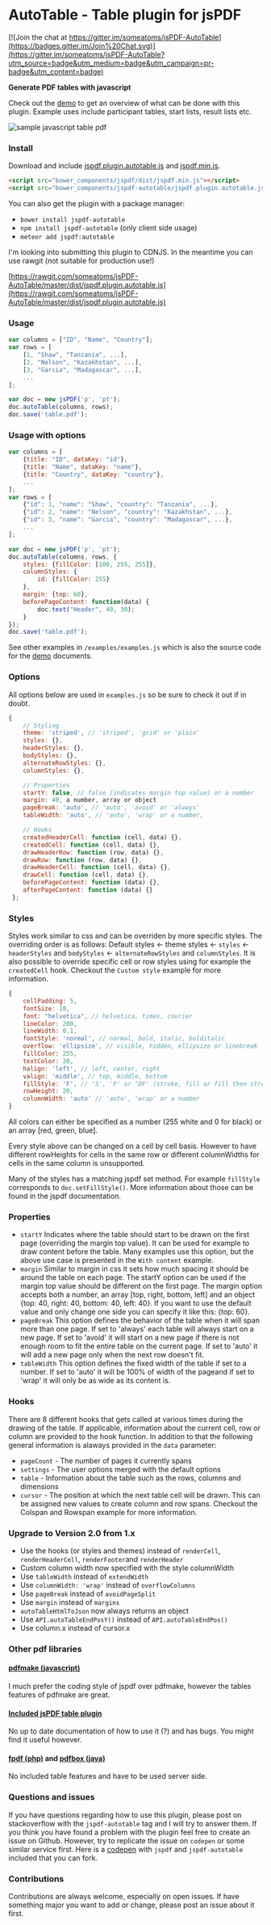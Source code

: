 # AutoTable - Table plugin for jsPDF

[![Join the chat at https://gitter.im/someatoms/jsPDF-AutoTable](https://badges.gitter.im/Join%20Chat.svg)](https://gitter.im/someatoms/jsPDF-AutoTable?utm_source=badge&utm_medium=badge&utm_campaign=pr-badge&utm_content=badge)

**Generate PDF tables with javascript**

Check out the [demo](https://someatoms.github.io/jsPDF-AutoTable/) to get an overview of what can be done with this plugin. Example uses include participant tables, start lists, result lists etc.

![sample javascript table pdf](samples.png)

### Install
Download and include [jspdf.plugin.autotable.js](https://raw.githubusercontent.com/someatoms/jsPDF-AutoTable/master/dist/jspdf.plugin.autotable.js) and [jspdf.min.js](https://raw.githubusercontent.com/MrRio/jsPDF/master/dist/jspdf.min.js).

```html
<script src="bower_components/jspdf/dist/jspdf.min.js"></script>
<script src="bower_components/jspdf-autotable/jspdf.plugin.autotable.js"></script>
```

You can also get the plugin with a package manager:
- `bower install jspdf-autotable`
- `npm install jspdf-autotable` (only client side usage)
- `meteor add jspdf:autotable`

I'm looking into submitting this plugin to CDNJS. In the meantime you can use rawgit (not suitable for production use!)

[https://rawgit.com/someatoms/jsPDF-AutoTable/master/dist/jspdf.plugin.autotable.js](https://rawgit.com/someatoms/jsPDF-AutoTable/master/dist/jspdf.plugin.autotable.js)

### Usage

```javascript
var columns = ["ID", "Name", "Country"];
var rows = [
    [1, "Shaw", "Tanzania", ...],
    [2, "Nelson", "Kazakhstan", ...],
    [3, "Garcia", "Madagascar", ...],
    ...
];

var doc = new jsPDF('p', 'pt');
doc.autoTable(columns, rows);
doc.save('table.pdf');
```

### Usage with options

```javascript
var columns = [
    {title: "ID", dataKey: "id"},
    {title: "Name", dataKey: "name"}, 
    {title: "Country", dataKey: "country"}, 
    ...
];
var rows = [
    {"id": 1, "name": "Shaw", "country": "Tanzania", ...},
    {"id": 2, "name": "Nelson", "country": "Kazakhstan", ...},
    {"id": 3, "name": "Garcia", "country": "Madagascar", ...},
    ...
];

var doc = new jsPDF('p', 'pt');
doc.autoTable(columns, rows, {
    styles: {fillColor: [100, 255, 255]},
    columnStyles: {
    	id: {fillColor: 255}
    },
    margin: {top: 60},
    beforePageContent: function(data) {
    	doc.text("Header", 40, 30);
    }
});
doc.save('table.pdf');
```

See other examples in `/examples/examples.js` which is also the source code for the [demo](https://someatoms.github.io/jsPDF-AutoTable/) documents.

### Options
All options below are used in `examples.js` so be sure to check it out if in doubt.

```javascript
{
    // Styling
    theme: 'striped', // 'striped', 'grid' or 'plain'
    styles: {},
    headerStyles: {},
    bodyStyles: {},
    alternateRowStyles: {},
    columnStyles: {},

    // Properties
    startY: false, // false (indicates margin top value) or a number
    margin: 40, a number, array or object
    pageBreak: 'auto', // 'auto', 'avoid' or 'always'
    tableWidth: 'auto', // 'auto', 'wrap' or a number, 

    // Hooks
    createdHeaderCell: function (cell, data) {},
    createdCell: function (cell, data) {},
    drawHeaderRow: function (row, data) {},
    drawRow: function (row, data) {},
    drawHeaderCell: function (cell, data) {},
    drawCell: function (cell, data) {},
    beforePageContent: function (data) {},
    afterPageContent: function (data) {}
 };
```

### Styles
Styles work similar to css and can be overriden by more specific styles. The overriding order is as follows: Default styles <- theme styles <- `styles` <- `headerStyles` and `bodyStyles` <- `alternateRowStyles` and `columnStyles`. It is also possible to override specific cell or row styles using for example the `createdCell` hook. Checkout the `Custom style` example for more information.

```javascript
{
	cellPadding: 5,
    fontSize: 10,
    font: "helvetica", // helvetica, times, courier
    lineColor: 200,
    lineWidth: 0.1,
    fontStyle: 'normal', // normal, bold, italic, bolditalic
    overflow: 'ellipsize', // visible, hidden, ellipsize or linebreak
    fillColor: 255,
    textColor: 20,
    halign: 'left', // left, center, right
    valign: 'middle', // top, middle, bottom
    fillStyle: 'F', // 'S', 'F' or 'DF' (stroke, fill or fill then stroke)
    rowHeight: 20,
    columnWidth: 'auto' // 'auto', 'wrap' or a number
}
```
All colors can either be specified as a number (255 white and 0 for black) or an array [red, green, blue].

Every style above can be changed on a cell by cell basis. However to have different rowHeights for cells in the same row or different columnWidths for cells in the same column is unsupported.

Many of the styles has a matching jspdf set method. For example `fillStyle` corresponds to `doc.setFillStyle()`. More information about those can be found in the jspdf documentation.

### Properties
- `startY` Indicates where the table should start to be drawn on the first page (overriding the margin top value). It can be used for example to draw content before the table. Many examples use this option, but the above use case is presented in the `With content` example.
- `margin` Similar to margin in css it sets how much spacing it should be around the table on each page. The startY option can be used if the margin top value should be different on the first page. The margin option accepts both a number, an array [top, right, bottom, left] and an object {top: 40, right: 40, bottom: 40, left: 40}. If you want to use the default value and only change one side you can specify it like this: {top: 60}.
- `pageBreak` This option defines the behavior of the table when it will span more than one page. If set to 'always' each table will always start on a new page. If set to 'avoid' it will start on a new page if there is not enough room to fit the entire table on the current page. If set to 'auto' it will add a new page only when the next row doesn't fit.
- `tableWidth` This option defines the fixed width of the table if set to a number. If set to 'auto' it will be 100% of width of the pageand if set to 'wrap' it will only be as wide as its content is.  

### Hooks
There are 8 different hooks that gets called at various times during the drawing of the table. If applicable, information about the current cell, row or column are provided to the hook function. In addition to that the following general information is alaways provided in the `data` parameter:
- `pageCount` - The number of pages it currently spans
- `settings` - The user options merged with the default options
- `table` - Information about the table such as the rows, columns and dimensions
- `cursor` - The position at which the next table cell will be drawn. This can be assigned new values to create column and row spans. Checkout the Colspan and Rowspan example for more information.

### Upgrade to Version 2.0 from 1.x
- Use the hooks (or  styles and themes) instead of `renderCell`, `renderHeaderCell`, `renderFooter`and `renderHeader`
- Custom column width now specified with the style columnWidth
- Use `tableWidth` instead of `extendWidth`
- Use `columnWidth: 'wrap'` instead of `overflowColumns` 
- Use `pageBreak` instead of `avoidPageSplit`
- Use `margin` instead of `margins`
- `autoTableHtmlToJson` now always returns an object
- Use `API.autoTableEndPosY()` instead of `API.autoTableEndPos()`
- Use column.x instead of cursor.x

### Other pdf libraries

#### [pdfmake (javascript)](https://github.com/bpampuch/pdfmake)
I much prefer the coding style of jspdf over pdfmake, however the tables features of pdfmake are great.

#### [Included jsPDF table plugin](https://github.com/MrRio/jsPDF/blob/master/jspdf.plugin.cell.js)
No up to date documentation of how to use it (?) and has bugs. You might find it useful however.
 
#### [fpdf (php)](http://www.fpdf.org/) and [pdfbox (java)](https://pdfbox.apache.org/) 
No included table features and have to be used server side.

### Questions and issues
If you have questions regarding how to use this plugin, please post on stackoverflow with the `jspdf-autotable` tag and I will try to answer them. If you think you have found a problem with the plugin feel free to create an issue on Github. However, try to replicate the issue on `codepen` or some similar service first. Here is a [codepen](http://codepen.io/someatoms/pen/EjwPEb) with `jspdf` and `jspdf-autotable` included that you can fork.

### Contributions
Contributions are always welcome, especially on open issues. If have something major you want to add or change, please post an issue about it first.
